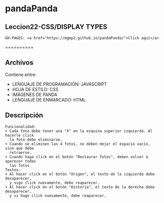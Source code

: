 # pandaPanda
## Leccion22-CSS/DISPLAY TYPES
    GH-PAGES: <a href="https://mgmp2.github.io/pandaPanda/">Click aquí</a>
==========
## Archivos
  Contiene entre:
+ LENGUAJE DE PROGRAMACIÓN: JAVASCRIPT
+ HOJA DE ESTILO:           CSS
+ IMÁGENES DE PANDA
+ LENGUAJE DE ENMARCADO:    HTML
## Descripción
    Funcionalidad:
    + Cada foto debe tener una "X" en la esquina superior izquierda. Al hacerle click
      la foto debe eliminarse.
    + Cuando se eliminen las 4 fotos, no deben dejar el espacio vacío, sino que debe 
      retraerse.
    + Cuando haga click en el botón "Restaurar fotos", deben volver a aparecer todas
      las fotos
    Textos:
    + Al hacer click en el botón "Origen", el texto de la izquierda debe desaparecer,
      y sigo click nuevamente, debe reaparecer.
    + Al hacer click en el botón "Historia", el texto de la derecha debe desaparecer, 
      y si hago click nuevamente, debe reaparecer.

